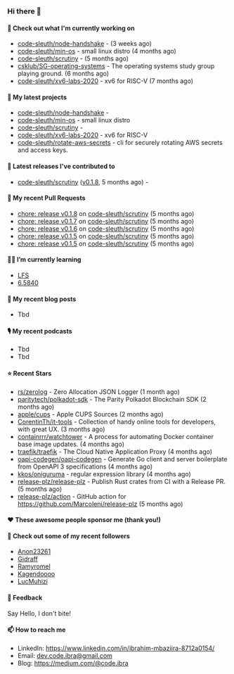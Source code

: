 

### Hi there 👋

#### 👷 Check out what I'm currently working on

- [code-sleuth/node-handshake](https://github.com/code-sleuth/node-handshake) -  (3 weeks ago)
- [code-sleuth/min-os](https://github.com/code-sleuth/min-os) - small linux distro (4 months ago)
- [code-sleuth/scrutiny](https://github.com/code-sleuth/scrutiny) -  (5 months ago)
- [csklub/SG-operating-systems](https://github.com/csklub/SG-operating-systems) - The operating systems study group playing ground. (6 months ago)
- [code-sleuth/xv6-labs-2020](https://github.com/code-sleuth/xv6-labs-2020) - xv6 for RISC-V  (7 months ago)

#### 🌱 My latest projects

- [code-sleuth/node-handshake](https://github.com/code-sleuth/node-handshake) - 
- [code-sleuth/min-os](https://github.com/code-sleuth/min-os) - small linux distro
- [code-sleuth/scrutiny](https://github.com/code-sleuth/scrutiny) - 
- [code-sleuth/xv6-labs-2020](https://github.com/code-sleuth/xv6-labs-2020) - xv6 for RISC-V 
- [code-sleuth/rotate-aws-secrets](https://github.com/code-sleuth/rotate-aws-secrets) - cli for securely rotating AWS secrets and access keys.

#### 🔭 Latest releases I've contributed to

- [code-sleuth/scrutiny](https://github.com/code-sleuth/scrutiny) ([v0.1.8](https://github.com/code-sleuth/scrutiny/releases/tag/v0.1.8), 5 months ago) - 

#### 🔨 My recent Pull Requests

- [chore: release v0.1.8](https://github.com/code-sleuth/scrutiny/pull/14) on [code-sleuth/scrutiny](https://github.com/code-sleuth/scrutiny) (5 months ago)
- [chore: release v0.1.7](https://github.com/code-sleuth/scrutiny/pull/13) on [code-sleuth/scrutiny](https://github.com/code-sleuth/scrutiny) (5 months ago)
- [chore: release v0.1.6](https://github.com/code-sleuth/scrutiny/pull/12) on [code-sleuth/scrutiny](https://github.com/code-sleuth/scrutiny) (5 months ago)
- [chore: release v0.1.5](https://github.com/code-sleuth/scrutiny/pull/11) on [code-sleuth/scrutiny](https://github.com/code-sleuth/scrutiny) (5 months ago)
- [chore: release v0.1.5](https://github.com/code-sleuth/scrutiny/pull/10) on [code-sleuth/scrutiny](https://github.com/code-sleuth/scrutiny) (5 months ago)

#### 🌱📖 I’m currently learning
- [LFS](https://www.linuxfromscratch.org/lfs/)
- [6.5840](http://nil.csail.mit.edu/6.5840/2024/)

#### 📜 My recent blog posts
- Tbd

#### 🎙️ My recent podcasts
- Tbd
- Tbd

#### ⭐ Recent Stars

- [rs/zerolog](https://github.com/rs/zerolog) - Zero Allocation JSON Logger (1 month ago)
- [paritytech/polkadot-sdk](https://github.com/paritytech/polkadot-sdk) - The Parity Polkadot Blockchain SDK (2 months ago)
- [apple/cups](https://github.com/apple/cups) - Apple CUPS Sources (2 months ago)
- [CorentinTh/it-tools](https://github.com/CorentinTh/it-tools) - Collection of handy online tools for developers, with great UX.  (3 months ago)
- [containrrr/watchtower](https://github.com/containrrr/watchtower) - A process for automating Docker container base image updates.  (4 months ago)
- [traefik/traefik](https://github.com/traefik/traefik) - The Cloud Native Application Proxy (4 months ago)
- [oapi-codegen/oapi-codegen](https://github.com/oapi-codegen/oapi-codegen) - Generate Go client and server boilerplate from OpenAPI 3 specifications (4 months ago)
- [kkos/oniguruma](https://github.com/kkos/oniguruma) - regular expression library (4 months ago)
- [release-plz/release-plz](https://github.com/release-plz/release-plz) - Publish Rust crates from CI with a Release PR. (5 months ago)
- [release-plz/action](https://github.com/release-plz/action) - GitHub action for https://github.com/MarcoIeni/release-plz (5 months ago)

#### ❤️ These awesome people sponsor me (thank you!)


#### 👯 Check out some of my recent followers

- [Anon23261](https://github.com/Anon23261)
- [Gidraff](https://github.com/Gidraff)
- [Ramyromel](https://github.com/Ramyromel)
- [Kagendoooo](https://github.com/Kagendoooo)
- [LucMuhizi](https://github.com/LucMuhizi)

#### 💬 Feedback

Say Hello, I don't bite!

#### 📫 How to reach me

- LinkedIn: https://www.linkedin.com/in/ibrahim-mbaziira-8712a0154/
- Email: dev.code.ibra@gmail.com
- Blog: https://medium.com/@code.ibra



